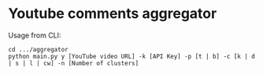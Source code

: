 # Youtube comments aggregator

Usage from CLI: 

```
cd .../aggregator
python main.py y [YouTube video URL] -k [API Key] -p [t | b] -c [k | d | s | l | cw] -n [Number of clusters]
```

